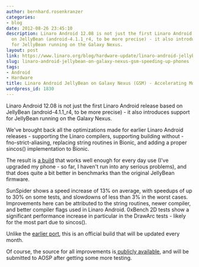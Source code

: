 ```yaml
---
author: bernhard.rosenkranzer
categories:
- blog
date: 2012-08-26 23:45:10
description: Linaro Android 12.08 is not just the first Linaro Android release based
  on JellyBean (android-4.1.1_r4, to be more precise) - it also introduces support
  for JellyBean running on the Galaxy Nexus.
layout: post
link: https://www.linaro.org/blog/hardware-update/linaro-android-jellybean-on-galaxy-nexus-gsm-speeding-up-phones/
slug: linaro-android-jellybean-on-galaxy-nexus-gsm-speeding-up-phones
tags:
- Android
- Hardware
title: Linaro Android JellyBean on Galaxy Nexus (GSM) - Accelerating Mobile Devices
wordpress_id: 1830
---
```


Linaro Android 12.08 is not just the first Linaro Android release based on JellyBean (android-4.1.1_r4, to be more precise) - it also introduces support for JellyBean running on the Galaxy Nexus.

We've brought back all the optimizations made for earlier Linaro Android releases - supporting the Linaro compilers, supporting building without -fno-strict-aliasing, replacing string routines in Bionic, and adding a proper sincos() implementation to Bionic.

The result is [a build](https://android-build.linaro.org/builds/~linaro-android/galaxynexus-jb-gcc47-aosp-blob-12.08-release/) that works well enough for every day use (I've upgraded my phone - so far, I haven't run into any serious problems), and that does quite a bit better in benchmarks than the original JellyBean firmware.

SunSpider shows a speed increase of 13% on average, with speedups of up to 30% on some tests, and slowdowns of less than 3% in the worst cases. Improvements here can be attributed to the string routines, newer compiler, and better compiler flags used in Linaro Android.
0xBench 2D tests show a significant performance increase in particular in the DrawArc tests - likely for the most part due to sincos().

Unlike the [earlier port](http://www.linaro.org/linaro-blog/2012/04/30/linaro-android-running-on-galaxy-nexus/), this is an official build that will be updated every month.

Of course, the source for all improvements is[ publicly available](https://android-build.linaro.org/builds/~linaro-android/galaxynexus-jb-gcc47-aosp-blob-12.08-release/), and will be submitted to AOSP after getting some more testing.